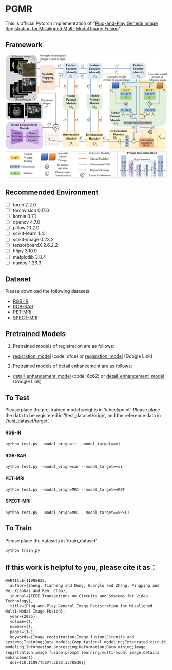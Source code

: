 # PGMR
This is official Pytorch implementation of "[Plug-and-Play General Image Registration for Misaligned Multi-Modal Image Fusion](https://ieeexplore.ieee.org/document/11005625)".

## Framework
![The overall framework of the proposed PGMR.](https://github.com/stwts/PGMR/blob/main/figure/framework.jpg)

## Recommended Environment

 - [ ] torch  2.2.0 
 - [ ] torchvision 0.17.0 
 - [ ] kornia 0.7.1
 - [ ] opencv  4.7.0 
 - [ ] pillow  10.2.0
 - [ ] scikit-learn  1.4.1
 - [ ] scikit-image  0.23.2
 - [ ] tensorboardX  2.6.2.2
 - [ ] h5py  3.10.0
 - [ ] matplotlib  3.8.4
 - [ ] numpy  1.26.3

## Dataset
Please download the following datasets:
*   [RGB-IR](https://github.com/Linfeng-Tang/MSRS)
*   [RGB-SAR](https://github.com/AmberHen/WHU-OPT-SAR-dataset)
*   [PET-MRI](https://www.med.harvard.edu/AANLIB/home.html)
*   [SPECT-MRI](https://www.med.harvard.edu/AANLIB/home.html)

## Pretrained Models
1. Pretrained models of registration are as follows:
*   [regisration_model](https://pan.baidu.com/s/1QCwmIQhEnjGvawpgG09MQg) (code: cfqe) or [regisration_model](https://drive.google.com/file/d/1UqnlH1UGyDsMkSII-4xYxFt3lhbZoE-l/view?usp=sharing) (Google Link)


2. Pretrained models of detail enhancement are as follows:
*   [detail_enhancement_model](https://pan.baidu.com/s/15syLcUc77Zolvb_SuQHRRg) (code: 6c62) or [detail_enhancement_model](https://drive.google.com/file/d/1qzZttqdoRFmqJmloY73QhOurTRmhvPwW/view?usp=sharing) (Google Link)

  
## To Test
Please place the pre-trained model weights in ‘/checkpoint’. Please place the data to be registered in ‘/test_dataset/orign’, and the reference data in ‘/test_dataset/target’.
#### RGB-IR
    python test.py --modal_orign=ir --modal_target==vi
#### RGB-SAR
    python test.py --modal_orign=sar --modal_target==vi
#### PET-MRI
    python test.py --modal_orign=MRI --modal_target==PET
#### SPECT-MRI
    python test.py --modal_orign=MRI --modal_target==SPECT

## To Train
Please place the datasets in ‘/train_dataset’.

    python train.py
    
## If this work is helpful to you, please cite it as：
```
@ARTICLE{11005625,
  author={Zheng, Tianheng and Dong, Guanglu and Zhang, Pingping and He, Xiaohai and Ren, Chao},
  journal={IEEE Transactions on Circuits and Systems for Video Technology}, 
  title={Plug-and-Play General Image Registration for Misaligned Multi-Modal Image Fusion}, 
  year={2025},
  volume={},
  number={},
  pages={1-1},
  keywords={Image registration;Image fusion;Circuits and systems;Training;Data models;Computational modeling;Integrated circuit modeling;Information processing;Deformation;Data mining;Image registration;image fusion;prompt learning;multi-modal image;details enhancement},
  doi={10.1109/TCSVT.2025.3570530}}
```
